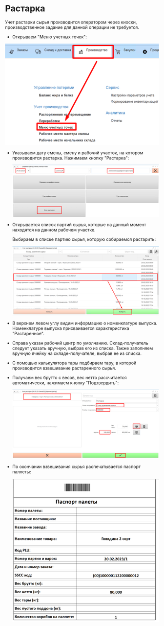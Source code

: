 # Растарка

Учет растарки сырья производится оператором через киоски, производственное задание для данной операции не требуется.

- Открываем "Меню учетных точек":

![2020-11-11_16-55-00](Unstuffing.assets/2020-11-11_16-55-00.png)

- Указываем дату смены, смену и рабочий участок, на котором производится растарка. Нажимаем кнопку "Растарка":

  ![2020-12-29_17-54-34](Unstuffing.assets/2020-12-29_17-54-34.png)

- Открывается список партий сырья, которые на данный момент находятся на данном рабочем участке.

  Выбираем в списке  партию сырья, которую собираемся растарить:

  ![2020-12-29_18-00-08](Unstuffing.assets/2020-12-29_18-00-08.png)

- В верхнем левом углу видим информацию о номенклатуре выпуска. Номенклатуре выпуска присваивается характеристика "Растаренное".

- Справа указан рабочий центр по умолчанию. Склад-получатель следует указать вручную, выбрав его из списка. Также заполняем вручную ячейку на складе-получателе, выбрав ее из списка.

- С помощью калькулятора тары подбираем тару, в которой производится взвешивание растаренного сырья.

- Получаем вес брутто с весов, вес нетто рассчитается автоматически, нажимаем кнопку "Подтвердить":

  ![2020-12-29_23-28-50](Unstuffing.assets/2020-12-29_23-28-50.png)

- По окончании взвешивания сырья распечатывается паспорт паллеты:

  ![2020-12-31_01-00-04](Unstuffing.assets/2020-12-31_01-00-04.png)